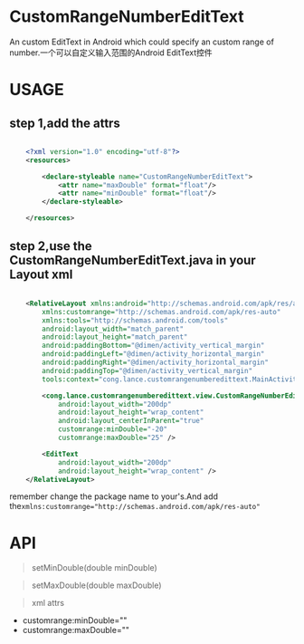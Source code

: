# CustomRangeNumberEditText
An custom EditText in Android which could specify an custom range of number.一个可以自定义输入范围的Android EditText控件

# USAGE

## step 1,add the attrs
```xml

    <?xml version="1.0" encoding="utf-8"?>
    <resources>

        <declare-styleable name="CustomRangeNumberEditText">
            <attr name="maxDouble" format="float"/>
            <attr name="minDouble" format="float"/>
        </declare-styleable>

    </resources>

```

## step 2,use the CustomRangeNumberEditText.java in your Layout xml
```xml

    <RelativeLayout xmlns:android="http://schemas.android.com/apk/res/android"
        xmlns:customrange="http://schemas.android.com/apk/res-auto"
        xmlns:tools="http://schemas.android.com/tools"
        android:layout_width="match_parent"
        android:layout_height="match_parent"
        android:paddingBottom="@dimen/activity_vertical_margin"
        android:paddingLeft="@dimen/activity_horizontal_margin"
        android:paddingRight="@dimen/activity_horizontal_margin"
        android:paddingTop="@dimen/activity_vertical_margin"
        tools:context="cong.lance.customrangenumberedittext.MainActivity">

        <cong.lance.customrangenumberedittext.view.CustomRangeNumberEditText
            android:layout_width="200dp"
            android:layout_height="wrap_content"
            android:layout_centerInParent="true"
            customrange:minDouble="-20"
            customrange:maxDouble="25" />

        <EditText
            android:layout_width="200dp"
            android:layout_height="wrap_content" />
    </RelativeLayout>

```
remember change the package name to your's.And add the```xmlns:customrange="http://schemas.android.com/apk/res-auto"```

# API
> setMinDouble(double minDouble)

> setMaxDouble(double maxDouble)

> xml attrs
* customrange:minDouble=""
* customrange:maxDouble=""

